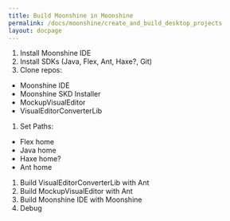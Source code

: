 ```yaml
---
title: Build Moonshine in Moonshine
permalink: /docs/moonshine/create_and_build_desktop_projects
layout: docpage
---
```


1. Install Moonshine IDE
1. Install SDKs (Java, Flex, Ant, Haxe?, Git)
1. Clone repos:
- Moonshine IDE
- Moonshine SKD Installer
- MockupVisualEditor
- VisualEditorConverterLib
1. Set Paths:
- Flex home
- Java home
- Haxe home?
- Ant home
1. Build VisualEditorConverterLib with Ant
1. Build MockupVisualEditor with Ant
1. Build Moonshine IDE with Moonshine
1. Debug